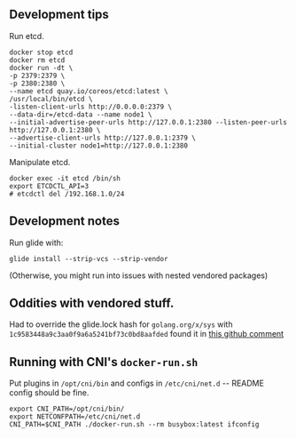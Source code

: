 ## Development tips

Run etcd.

```
docker stop etcd
docker rm etcd
docker run -dt \
-p 2379:2379 \
-p 2380:2380 \
--name etcd quay.io/coreos/etcd:latest \
/usr/local/bin/etcd \
-listen-client-urls http://0.0.0.0:2379 \
--data-dir=/etcd-data --name node1 \
--initial-advertise-peer-urls http://127.0.0.1:2380 --listen-peer-urls http://127.0.0.1:2380 \
--advertise-client-urls http://127.0.0.1:2379 \
--initial-cluster node1=http://127.0.0.1:2380
```

Manipulate etcd.

```
docker exec -it etcd /bin/sh
export ETCDCTL_API=3
# etcdctl del /192.168.1.0/24
```

## Development notes

Run glide with:

```
glide install --strip-vcs --strip-vendor
```

(Otherwise, you might run into issues with nested vendored packages)


## Oddities with vendored stuff.

Had to override the glide.lock hash for `golang.org/x/sys` with `1c9583448a9c3aa0f9a6a5241bf73c0bd8aafded` found it in [this github comment](https://github.com/grpc/grpc-go/issues/2181#issuecomment-414324934)

## Running with CNI's `docker-run.sh`


Put plugins in `/opt/cni/bin` and configs in `/etc/cni/net.d` -- README config should be fine.

```
export CNI_PATH=/opt/cni/bin/
export NETCONFPATH=/etc/cni/net.d
CNI_PATH=$CNI_PATH ./docker-run.sh --rm busybox:latest ifconfig
```
